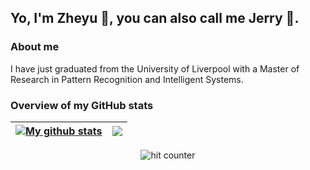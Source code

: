 ## Yo, I'm Zheyu 👋, you can also call me Jerry 🤗.

<!--
**zyao197/zyao197** is a ✨ _special_ ✨ repository because its `README.md` (this file) appears on your GitHub profile.

Here are some ideas to get you started:

- 🔭 I’m currently working on ...
- 🌱 I’m currently learning ...
- 👯 I’m looking to collaborate on ...
- 🤔 I’m looking for help with ...
- 💬 Ask me about ...
- 📫 How to reach me: ...
- 😄 Pronouns: ...
- ⚡ Fun fact: ...
-->
### About me
I have just graduated from the University of Liverpool with a Master of Research in Pattern Recognition and Intelligent Systems.

### Overview of my GitHub stats
| <a href="https://github.com/zyao197"><img align="center" src="https://github-readme-stats.vercel.app/api?username=zyao197&show_icons=true&include_all_commits=true&rank_icon=github&theme=shadow_green&hide_border=true" alt="My github stats"/></a> | <a href="https://github.com/zyao197/github-readme-stats"><img align="center" src="https://github-readme-stats.vercel.app/api/top-langs/?username=zyao197&layout=compact&theme=shadow_green&hide_border=true" /></a> |
| ------------- | ------------- |


<div align="center">
  <img src="https://profile-counter.glitch.me/zyao197/count.svg" alt="hit counter" style="vertical-align: middle;">
</div>

